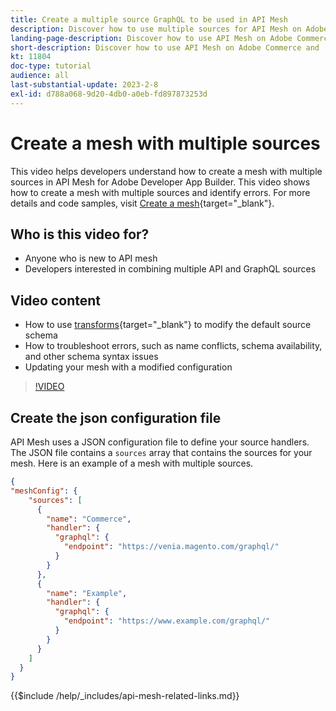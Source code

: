```yaml
---
title: Create a multiple source GraphQL to be used in API Mesh
description: Discover how to use multiple sources for API Mesh on Adobe Commerce and [!DNL Adobe App Builder]. Learn about some common errors and how to resolve them.
landing-page-description: Discover how to use API Mesh on Adobe Commerce and [!DNL Adobe App Builder]. Learn about creating a mesh that has multiple sources and how to resolve some common errors.
short-description: Discover how to use API Mesh on Adobe Commerce and [!DNL Adobe App Builder]. Learn about creating a mesh that has multiple sources and how to resolve some common errors.
kt: 11804
doc-type: tutorial
audience: all
last-substantial-update: 2023-2-8
exl-id: d788a068-9d20-4db0-a0eb-fd897873253d
---
```

# Create a mesh with multiple sources

This video helps developers understand how to create a mesh with multiple sources in API Mesh for Adobe Developer App Builder. This video shows how to create a mesh with multiple sources and identify errors. For more details and code samples, visit [Create a mesh](https://developer.adobe.com/graphql-mesh-gateway/gateway/create-mesh/#create-a-mesh-1){target="_blank"}.

## Who is this video for?

* Anyone who is new to API mesh
* Developers interested in combining multiple API and GraphQL sources

## Video content

* How to use [transforms](https://developer.adobe.com/graphql-mesh-gateway/gateway/transforms/){target="_blank"} to modify the default source schema
* How to troubleshoot errors, such as name conflicts, schema availability, and other schema syntax issues
* Updating your mesh with a modified configuration

>[!VIDEO](https://video.tv.adobe.com/v/3414125?quality=12&learn=on)

## Create the json configuration file

API Mesh uses a JSON configuration file to define your source handlers. The JSON file contains a `sources` array that contains the sources for your mesh. Here is an example of a mesh with multiple sources.

```json
{
"meshConfig": {
    "sources": [
      {
        "name": "Commerce",
        "handler": {
          "graphql": {
            "endpoint": "https://venia.magento.com/graphql/"
          }
        }
      },
      {
        "name": "Example",
        "handler": {
          "graphql": {
            "endpoint": "https://www.example.com/graphql/"
          }
        }
      }
    ]
  }
}
```

{{$include /help/_includes/api-mesh-related-links.md}}
